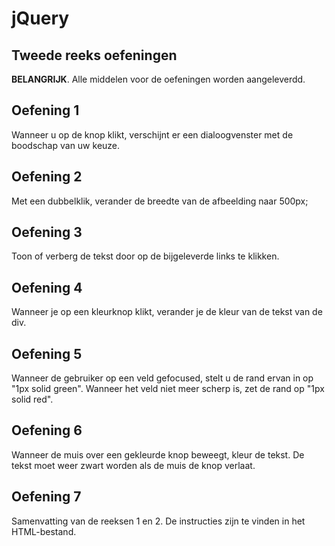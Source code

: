 # jQuery

## Tweede reeks oefeningen

**BELANGRIJK**. 
Alle middelen voor de oefeningen worden aangeleverdd.

## Oefening 1
Wanneer u op de knop klikt, verschijnt er een dialoogvenster met de boodschap van uw keuze.

## Oefening 2
Met een dubbelklik, verander de breedte van de afbeelding naar 500px;

## Oefening 3
Toon of verberg de tekst door op de bijgeleverde links te klikken.

## Oefening 4
Wanneer je op een kleurknop klikt, verander je de kleur van de tekst van de div.

## Oefening 5
Wanneer de gebruiker op een veld gefocused, stelt u de rand ervan in op "1px solid green". Wanneer het veld niet meer scherp is, zet de rand op "1px solid red".

## Oefening 6
Wanneer de muis over een gekleurde knop beweegt, kleur de tekst. De tekst moet weer zwart worden als de muis de knop verlaat.

## Oefening 7
Samenvatting van de reeksen 1 en 2. De instructies zijn te vinden in het HTML-bestand.